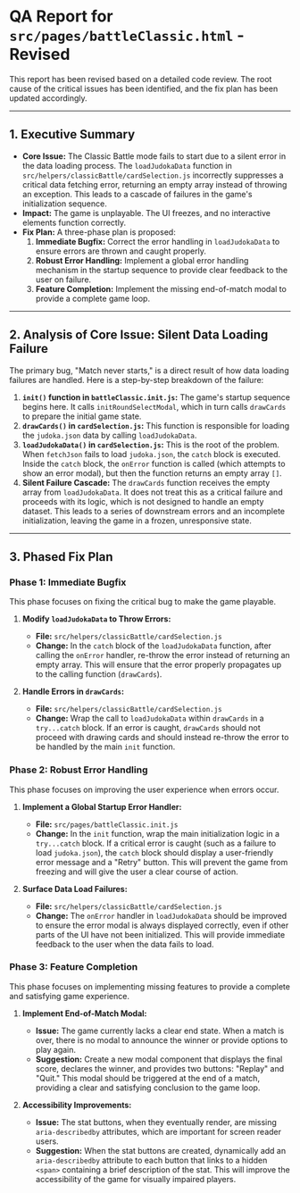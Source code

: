 # QA Report for `src/pages/battleClassic.html` - Revised

This report has been revised based on a detailed code review. The root cause of the critical issues has been identified, and the fix plan has been updated accordingly.

---

## 1. Executive Summary

- **Core Issue:** The Classic Battle mode fails to start due to a silent error in the data loading process. The `loadJudokaData` function in `src/helpers/classicBattle/cardSelection.js` incorrectly suppresses a critical data fetching error, returning an empty array instead of throwing an exception. This leads to a cascade of failures in the game's initialization sequence.
- **Impact:** The game is unplayable. The UI freezes, and no interactive elements function correctly.
- **Fix Plan:** A three-phase plan is proposed:
    1.  **Immediate Bugfix:** Correct the error handling in `loadJudokaData` to ensure errors are thrown and caught properly.
    2.  **Robust Error Handling:** Implement a global error handling mechanism in the startup sequence to provide clear feedback to the user on failure.
    3.  **Feature Completion:** Implement the missing end-of-match modal to provide a complete game loop.

---

## 2. Analysis of Core Issue: Silent Data Loading Failure

The primary bug, "Match never starts," is a direct result of how data loading failures are handled. Here is a step-by-step breakdown of the failure:

1.  **`init()` function in `battleClassic.init.js`:** The game's startup sequence begins here. It calls `initRoundSelectModal`, which in turn calls `drawCards` to prepare the initial game state.
2.  **`drawCards()` in `cardSelection.js`:** This function is responsible for loading the `judoka.json` data by calling `loadJudokaData`.
3.  **`loadJudokaData()` in `cardSelection.js`:** This is the root of the problem. When `fetchJson` fails to load `judoka.json`, the `catch` block is executed. Inside the `catch` block, the `onError` function is called (which attempts to show an error modal), but then the function returns an empty array `[]`.
4.  **Silent Failure Cascade:** The `drawCards` function receives the empty array from `loadJudokaData`. It does not treat this as a critical failure and proceeds with its logic, which is not designed to handle an empty dataset. This leads to a series of downstream errors and an incomplete initialization, leaving the game in a frozen, unresponsive state.

---

## 3. Phased Fix Plan

### Phase 1: Immediate Bugfix

This phase focuses on fixing the critical bug to make the game playable.

1.  **Modify `loadJudokaData` to Throw Errors:**
    *   **File:** `src/helpers/classicBattle/cardSelection.js`
    *   **Change:** In the `catch` block of the `loadJudokaData` function, after calling the `onError` handler, re-throw the error instead of returning an empty array. This will ensure that the error properly propagates up to the calling function (`drawCards`).

2.  **Handle Errors in `drawCards`:**
    *   **File:** `src/helpers/classicBattle/cardSelection.js`
    *   **Change:** Wrap the call to `loadJudokaData` within `drawCards` in a `try...catch` block. If an error is caught, `drawCards` should not proceed with drawing cards and should instead re-throw the error to be handled by the main `init` function.

### Phase 2: Robust Error Handling

This phase focuses on improving the user experience when errors occur.

1.  **Implement a Global Startup Error Handler:**
    *   **File:** `src/pages/battleClassic.init.js`
    *   **Change:** In the `init` function, wrap the main initialization logic in a `try...catch` block. If a critical error is caught (such as a failure to load `judoka.json`), the `catch` block should display a user-friendly error message and a "Retry" button. This will prevent the game from freezing and will give the user a clear course of action.

2.  **Surface Data Load Failures:**
    *   **File:** `src/helpers/classicBattle/cardSelection.js`
    *   **Change:** The `onError` handler in `loadJudokaData` should be improved to ensure the error modal is always displayed correctly, even if other parts of the UI have not been initialized. This will provide immediate feedback to the user when the data fails to load.

### Phase 3: Feature Completion

This phase focuses on implementing missing features to provide a complete and satisfying game experience.

1.  **Implement End-of-Match Modal:**
    *   **Issue:** The game currently lacks a clear end state. When a match is over, there is no modal to announce the winner or provide options to play again.
    *   **Suggestion:** Create a new modal component that displays the final score, declares the winner, and provides two buttons: "Replay" and "Quit." This modal should be triggered at the end of a match, providing a clear and satisfying conclusion to the game loop.

2.  **Accessibility Improvements:**
    *   **Issue:** The stat buttons, when they eventually render, are missing `aria-describedby` attributes, which are important for screen reader users.
    *   **Suggestion:** When the stat buttons are created, dynamically add an `aria-describedby` attribute to each button that links to a hidden `<span>` containing a brief description of the stat. This will improve the accessibility of the game for visually impaired players.
